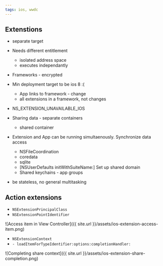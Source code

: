 ```yaml
---
tags: ios, wwdc
---
```


Extenstions
-

* separate target
* Needs different entitlement
    * isolated address space
    * executes independantly
* Frameworks - encrypted
* Min deployment target to be ios 8 :(
    * App links to framework - change
    * all extensions in a framework, not changes
* NS_EXTENSION_UNAVAILABLE_IOS
* Sharing data - separate containers
    * shared container
* Extension and App can be running simultaenously. Synchronize data access
    * NSFileCoordination
    * coredata
    * sqlite
    * [NSUserDefaults initWithSuiteName:] Set up shared domain
    * Shared keychains - app groups


* be stateless, no general multitasking

Action extensions
-

* `NSExtensionPrincipalClass`
* `NSExtensionPointIdentifier`

![Access item in View Controller]({{ site.url }}/assets/ios-extension-access-item.png)

* `NSExtensionContext`
* `- loadItemForTypeIdentifier:options:completionHandler:`

![Completing share context]({{ site.url }}/assets/ios-extension-share-completion.png)
